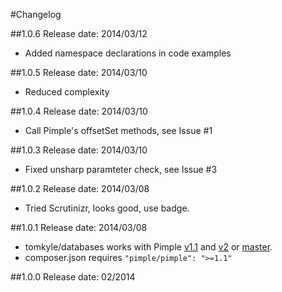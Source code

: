 #Changelog

##1.0.6
Release date: 2014/03/12

- Added namespace declarations in code examples


##1.0.5
Release date: 2014/03/10

- Reduced complexity


##1.0.4
Release date: 2014/03/10

- Call Pimple's offsetSet methods, see Issue #1


##1.0.3
Release date: 2014/03/10

- Fixed unsharp paramteter check, see Issue #3


##1.0.2
Release date: 2014/03/08

- Tried Scrutinizr, looks good, use badge.


##1.0.1
Release date: 2014/03/08

- tomkyle/databases works with Pimple [v1.1](https://github.com/fabpot/Pimple/tree/1.1) and [v2](https://github.com/fabpot/Pimple/tree/v2.0.0) or [master](https://github.com/fabpot/Pimple/tree/master). 
- composer.json requires `"pimple/pimple": ">=1.1"`

##1.0.0
Release date: 02/2014
